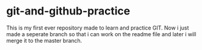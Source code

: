 # git-and-github-practice
This is my first ever repository made to learn and practice GIT.
Now i just made a seperate branch so that i can work on the readme file and later i will merge it to the master branch.
